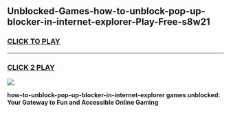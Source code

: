 
## Unblocked-Games-how-to-unblock-pop-up-blocker-in-internet-explorer-Play-Free-s8w21
<h3>
<a href="https://premium76.site?title=how-to-unblock-pop-up-blocker-in-internet-explorer&ref=18A1">CLICK TO PLAY</a></h3>
<hr>

<h3>
<a href="https://premium76.site?title=how-to-unblock-pop-up-blocker-in-internet-explorer&ref=18A1">CLICK 2 PLAY</a>
  
</h3>

<a href="https://premium76.site?title=how-to-unblock-pop-up-blocker-in-internet-explorer&ref=18A1"><img src="https://clearcache.store/games.png"></a>


**how-to-unblock-pop-up-blocker-in-internet-explorer games unblocked: Your Gateway to Fun and Accessible Online Gaming**
